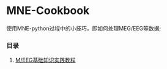 # MNE-Cookbook
使用MNE-python过程中的小技巧，即如何处理MEG/EEG等数据;

### 目录
1. [M/EEG基础知识实践教程](./Docs/MEG\EEG基础.md)

